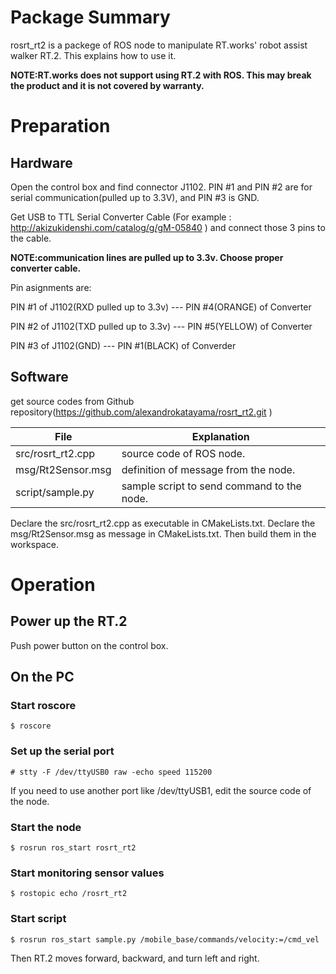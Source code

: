 # Package Summary

rosrt_rt2 is a packege of ROS node to manipulate RT.works' robot assist walker RT.2.
This explains how to use it.

**NOTE:RT.works does not support using RT.2 with ROS. This may break the product and it is not covered by warranty.**

# Preparation

## Hardware

Open the control box and find connector J1102.
PIN #1 and PIN #2 are for serial communication(pulled up to 3.3V), and PIN #3 is GND.

Get USB to TTL Serial Converter Cable
(For example : http://akizukidenshi.com/catalog/g/gM-05840 )
and connect those 3 pins to the cable.

**NOTE:communication lines are pulled up to 3.3v. Choose proper converter cable.**

Pin asignments are:

PIN #1 of J1102(RXD pulled up to 3.3v) --- PIN #4(ORANGE) of Converter

PIN #2 of J1102(TXD pulled up to 3.3v) --- PIN #5(YELLOW) of Converter

PIN #3 of J1102(GND) --- PIN #1(BLACK) of Converder

## Software

get source codes from Github repository(https://github.com/alexandrokatayama/rosrt_rt2.git )

File	|Explanation
--	|--
src/rosrt_rt2.cpp | source code of ROS node.
msg/Rt2Sensor.msg | definition of message from the node.
script/sample.py  | sample script to send command to the node.

Declare the src/rosrt_rt2.cpp as executable in CMakeLists.txt.
Declare the msg/Rt2Sensor.msg as message in CMakeLists.txt.
Then build them in the workspace.

# Operation

## Power up the RT.2

Push power button on the control box.

## On the PC

### Start roscore
	$ roscore
### Set up the serial port
```
# stty -F /dev/ttyUSB0 raw -echo speed 115200
```
If you need to use another port like /dev/ttyUSB1, edit the source code of the node.
### Start the node
```
$ rosrun ros_start rosrt_rt2
```
### Start monitoring sensor values
```
$ rostopic echo /rosrt_rt2
```
### Start script
```
$ rosrun ros_start sample.py /mobile_base/commands/velocity:=/cmd_vel
```
Then RT.2 moves forward, backward, and turn left and right.
